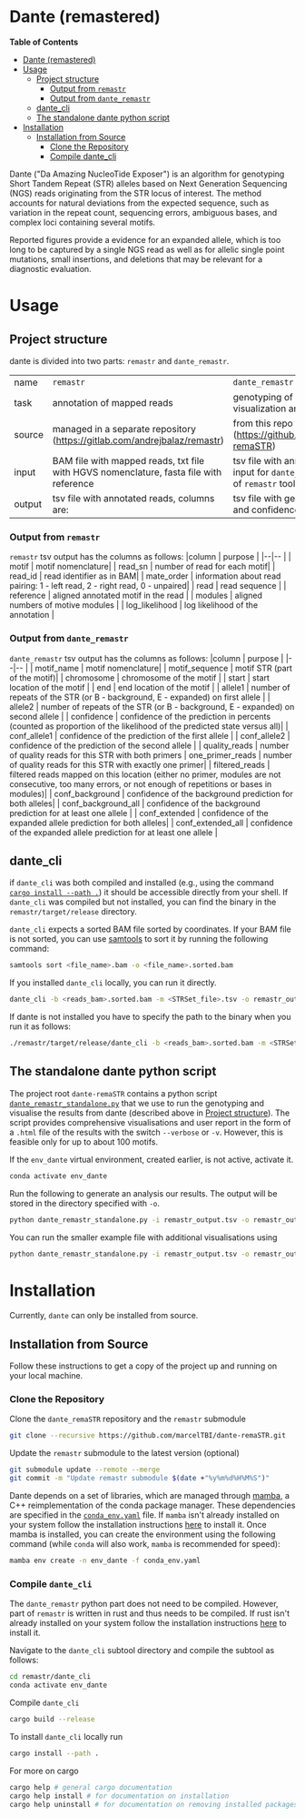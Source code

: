 # Dante (remastered)

<!-- markdown-toc start - Don't edit this section. Run M-x markdown-toc-refresh-toc -->
**Table of Contents**

- [Dante (remastered)](#dante-remastered)
- [Usage](#usage)
  - [Project structure](#project-structure)
    - [Output from `remastr` ](#output-from-remastr)
    - [Output from `dante_remastr` ](#output-from-dante_remastr)
  - [dante_cli](#dante_cli)
  - [The standalone dante python script](#the-standalone-dante-python-script)
- [Installation](#installation)
  - [Installation from Source](#installation-from-source)
    - [Clone the Repository](#clone-the-repository)
    - [Compile dante_cli](#compile-dante_cli)

<!-- markdown-toc end -->


Dante ("Da Amazing NucleoTide Exposer") is an algorithm for genotyping Short Tandem Repeat (STR) alleles based on Next Generation Sequencing (NGS) reads originating
from the STR locus of interest. The method accounts for natural deviations from the expected sequence, such as variation
in the repeat count, sequencing errors, ambiguous bases, and complex loci containing several motifs.

Reported figures provide a evidence for an expanded allele, which is too long to be captured by a single NGS read
as well as for allelic single point mutations, small insertions, and deletions that may be relevant for a diagnostic
evaluation.


# Usage

## Project structure

dante is divided into two parts: `remastr` and `dante_remastr`.

|     |     |     |
| ----| ----| ----|
| name| `remastr` | `dante_remastr` |
| task | annotation of mapped reads | genotyping of annotated reads, visualization and reporting |
| source | managed in a separate repository (https://gitlab.com/andrejbalaz/remastr) | from this repo  (https://github.com/marcelTBI/dante-remaSTR) |
| input |BAM file with mapped reads, txt file with HGVS nomenclature, fasta file with reference | tsv file with annotated reads (the input for `dante_remastr` is the output of `remastr` tool) |
|output | tsv file with annotated reads, columns are: | tsv file with genotyped read motives and confidences: |

### Output from `remastr` 

`remastr` tsv output has the columns as follows:
|column | purpose |
|--|-- |
| motif | motif nomenclature|
| read_sn | number of read for each motif|
| read_id | read identifier as in BAM|
|  mate_order | information about read pairing: 1 - left read, 2 - right read, 0 - unpaired|
|   read | read sequence |
|   reference | aligned annotated motif in the read |
|   modules | aligned numbers of motive modules |
|  log_likelihood | log likelihood of the annotation |

### Output from `dante_remastr` 

`dante_remastr` tsv output has the columns as follows:
|column | purpose |
|--|-- |
| motif_name | motif nomenclature|
| motif_sequence | motif STR (part of the motif)| 
| chromosome | chromosome of the motif |
| start | start location of the motif |
| end | end location of the motif |
| allele1 | number of repeats of the STR (or B - background, E - expanded) on first allele |
| allele2 | number of repeats of the STR (or B - background, E - expanded) on second allele |
| confidence | confidence of the prediction in percents (counted as proportion of the likelihood of the predicted state versus all)|
| conf_allele1 | confidence of the prediction of the first allele |
| conf_allele2 | confidence of the prediction of the second allele |
| quality_reads | number of quality reads for this STR with both primers
| one_primer_reads | number of quality reads for this STR with exactly one primer|
| filtered_reads | filtered reads mapped on this location (either no primer, modules are not consecutive, too many errors, or not enough of repetitions or bases in modules)|
| conf_background | confidence of the background prediction for both alleles|
| conf_background_all | confidence of the background prediction for at least one allele |
| conf_extended | confidence of the expanded allele prediction for both alleles|
| conf_extended_all | confidence of the expanded allele prediction for at least one allele |


## dante_cli

if `dante_cli` was both compiled and installed (e.g., using the command [`cargo install --path .`](#compile-dante_cli)) it should be accessible directly from your shell. If `dante_cli` was compiled but not installed, you can find the binary in the `remastr/target/release` directory.

`dante_cli` expects a sorted BAM file sorted by coordinates. 
If your BAM file is not sorted, you can use [samtools](https://github.com/samtools/samtools) to sort it by running the following command:
```bash
samtools sort <file_name>.bam -o <file_name>.sorted.bam
```

If you installed `dante_cli` locally, you can run it directly.
```bash
dante_cli -b <reads_bam>.sorted.bam -m <STRSet_file>.tsv -o remastr_output.tsv
```

If dante is not installed you have to specify the path to the binary when you run it as follows:
```bash
./remastr/target/release/dante_cli -b <reads_bam>.sorted.bam -m <STRSet_file>.tsv -o remastr_output.tsv
```

## The standalone dante python script

The project root `dante-remaSTR` contains a python script
[`dante_remastr_standalone.py`](dante_remastr_standalone.py) that we use to run the genotyping and visualise
the results from dante (described above in [Project structure](#project-structure)).
The script provides comprehensive visualisations and user report in the form of a `.html` file of the results
with the switch `--verbose` or `-v`. However, this is feasible only for up to about 100 motifs.

If the `env_dante` virtual environment, created earlier, is not active, activate it.
```bash
conda activate env_dante
```

Run the following to generate an analysis our results.
The output will be stored in the directory specified with `-o`.
```bash
python dante_remastr_standalone.py -i remastr_output.tsv -o remastr_output -v
```

You can run the smaller example file with additional visualisations using
```bash
python dante_remastr_standalone.py -i remastr_output.tsv -o remastr_output -v
```


# Installation

Currently, `dante` can only be installed from source.

## Installation from Source


Follow these instructions to get a copy of the project up and running on your local machine.


### Clone the Repository

Clone the `dante_remaSTR` repository and the `remastr` submodule
```bash
git clone --recursive https://github.com/marcelTBI/dante-remaSTR.git
```

Update the `remastr` submodule to the latest version (optional)
```bash
git submodule update --remote --merge
git commit -m "Update remastr submodule $(date +"%y%m%d%H%M%S")"
```

Dante depends on a set of libraries, which are managed through [mamba](https://anaconda.org/conda-forge/mamba), a C++ reimplementation of the conda package manager. These dependencies are specified in the [`conda_env.yaml`](./conda_env.yaml) file. 
If `mamba` isn't already installed on your system follow the installation instructions [here](https://mamba.readthedocs.io/en/latest/installation/mamba-installation.html) to install it.
Once mamba is installed, you can create the environment using the following command (while `conda` will also work, `mamba` is recommended for speed):

```bash
mamba env create -n env_dante -f conda_env.yaml
```

### Compile `dante_cli`

The `dante_remastr` python part does not need to be compiled.
However, part of `remastr` is written in rust and thus needs to be compiled.
If rust isn't already installed on your system follow the installation instructions [here](https://www.rust-lang.org/tools/install) to install it.


Navigate to the `dante_cli` subtool directory and compile the subtool as follows:
```bash
cd remastr/dante_cli
conda activate env_dante
```

Compile `dante_cli`

```bash
cargo build --release
```

To install `dante_cli` locally run
```bash
cargo install --path .
```

For more on cargo
```bash
cargo help # general cargo documentation
cargo help install # for documentation on installation
cargo help uninstall # for documentation on removing installed packages
```
